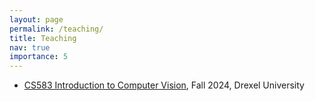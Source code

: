 ```yaml
---
layout: page
permalink: /teaching/
title: Teaching
nav: true
importance: 5
---
```

<div>
		<ul>
            <li><a href="">CS583 Introduction to Computer Vision</a>, Fall 2024, Drexel University</li>
        </ul>

</div>
